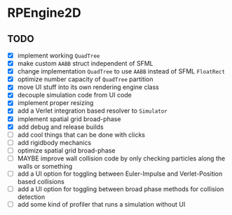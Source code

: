 # RPEngine2D

## TODO

- [x] implement working `QuadTree`
- [x] make custom `AABB` struct independent of SFML
- [x] change implementation `QuadTree` to use `AABB` instead of SFML `FloatRect`
- [x] optimize number capacity of `QuadTree` partition
- [x] move UI stuff into its own rendering engine class
- [x] decouple simulation code from UI code
- [x] implement proper resizing
- [x] add a Verlet integration based resolver to `Simulator`
- [x] implement spatial grid broad-phase
- [x] add debug and release builds
- [ ] add cool things that can be done with clicks
- [ ] add rigidbody mechanics
- [ ] optimize spatial grid broad-phase
- [ ] MAYBE improve wall collision code by only checking particles along the walls or something
- [ ] add a UI option for toggling between Euler-Impulse and Verlet-Position based collisions
- [ ] add a UI option for toggling between broad phase methods for collision detection
- [ ] add some kind of profiler that runs a simulation without UI
